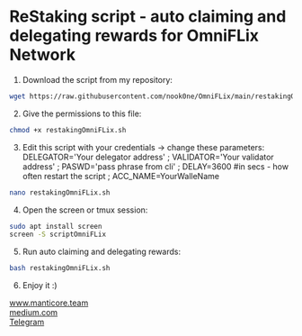 # ReStaking script - auto claiming and delegating rewards for OmniFLix Network

1. Download the script from my repository:

```bash
wget https://raw.githubusercontent.com/nook0ne/OmniFLix/main/restakingOmniFLix.sh
```

2. Give the permissions to this file:

```bash
chmod +x restakingOmniFLix.sh
```

3. Edit this script with your credentials -> change these parameters: 
DELEGATOR='Your delegator address' ;
VALIDATOR='Your validator address' ;
PASWD='pass phrase from cli' ;
DELAY=3600 #in secs - how often restart the script ;
ACC_NAME=YourWalleName 
 
 ```bash
nano restakingOmniFLix.sh
```
4. Open the screen or tmux session:
 
 ```bash
sudo apt install screen
screen -S scriptOmniFLix
```
5. Run auto claiming and delegating rewards:

 ```bash
bash restakingOmniFLix.sh
```
6. Enjoy it :)

<a href="http://manticore.team/">www.manticore.team</a> <br>
<a href="https://medium.com/@MantiCore.Team">medium.com</a>  <br>
<a href="https://t.me/MantiCoreTeam">Telegram</a>
